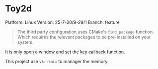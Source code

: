 # Toy2d

Platform: Linux
Version: 25-7-20/9-29/1
Branch: feature

>The third party configuration uses CMake's `find_package` 
function. Which requires the relevant packages to be pre-installed on your system.

It is only open a window and set the key callback function.

This project use `vk::raii` to manager the memory.